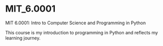 # MIT_6.0001
MIT 6.0001: Intro to Computer Science and Programming in Python

This course is my introduction to programming in Python and reflects my learning journey. 
